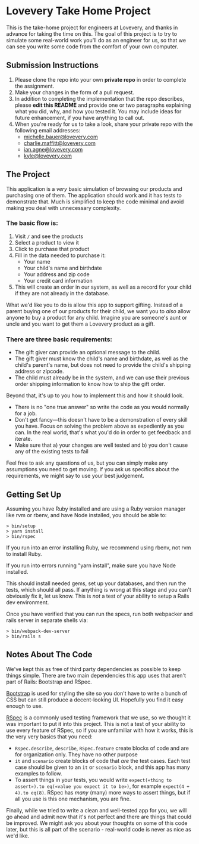 # Lovevery Take Home Project

This is the take-home project for engineers at Lovevery, and thanks in advance for taking the time on this.  The
goal of this project is to try to simulate some real-world work you'll do as an engineer for us, so that we can
see you write some code from the comfort of your own computer.

## Submission Instructions

1. Please clone the repo into your own **private repo** in order to complete the assignment.
1. Make your changes in the form of a pull request.
1. In addition to completing the implementation that the repo describes, please **edit this README** and provide one or two paragraphs explaining what you did, why, and how you tested it. You may include ideas for future enhancement, if you have anything to call out.
1. When you're ready for us to take a look, share your private repo with the following email addresses:
   - michelle.bauer@lovevery.com
   - charlie.maffitt@lovevery.com
   - ian.agne@lovevery.com
   - kyle@lovevery.com

## The Project

This application is a *very* basic simulation of browsing our products and purchasing one of them.  The
application should work and it has tests to demonstrate that.  Much is simplified to keep the code minimal and
avoid making you deal with unnecessary complexity.

### The basic flow is:

1. Visit `/` and see the products
1. Select a product to view it
1. Click to purchase that product
1. Fill in the data needed to purchase it:
   - Your name
   - Your child's name and birthdate
   - Your address and zip code
   - Your credit card information
1. This will create an order in our system, as well as a record for your child if they are not already in the database.

What we'd like you to do is allow this app to support gifting.  Instead of a parent buying one of our products for
their child, we want you to *also* allow anyone to buy a product for any child. Imagine you are someone's aunt or
uncle and you want to get them a Lovevery product as a gift.

### There are three basic requirements:

* The gift giver can provide an optional message to the child.
* The gift giver must know the child's name and birthdate, as well as the child's parent's name, but does not need
to provide the child's shipping address or zipcode.
* The child must already be in the system, and we can use their previous order shipping information to know how to
ship the gift order.

Beyond that, it's up to you how to implement this and how it should look.

* There is no "one true answer" so write the code as you would normally for a job.
* Don't get fancy—this doesn't have to be a demonstration of every skill you have. Focus on solving the problem above as expediently as you can.  In the real world, that's what you'd do in order to get feedback and iterate.
* Make sure that a) your changes are well tested and b) you don't cause any of the existing tests to fail

Feel free to ask any questions of us, but you can simply make any assumptions you need to get moving. If you ask
us specifics about the requirements, we might say to use your best judgement.

## Getting Set Up

Assuming you have Ruby installed and are using a Ruby version manager like rvm or rbenv, and have Node installed, you should be able to:

```
> bin/setup
> yarn install
> bin/rspec
```

If you run into an error installing Ruby, we recommend using rbenv, not rvm to install Ruby.

If you run into errors running "yarn install", make sure you have Node installed.

This should install needed gems, set up your databases, and then run the tests, which should all pass.  If
anything is wrong at this stage and you can't obviously fix it, let us know.  This is *not* a test of your ability
to setup a Rails dev environment.

Once you have verified that you can run the specs, run both webpacker and rails server in separate shells via:

```
> bin/webpack-dev-server
> bin/rails s
```

## Notes About The Code

We've kept this as free of third party dependencies as possible to keep things simple.  There are two main
dependencies this app uses that aren't part of Rails: Bootstrap and RSpec.

[Bootstrap](https://getbootstrap.com/) is used for styling the site so you don't have to write a bunch of CSS but
can still produce a decent-looking UI.  Hopefully you find it easy enough to use.

[RSpec](https://rspec.info) is a commonly used testing framework that we use, so we thought it was important to
put it into this project.  This is not a test of your ability to use every feature of RSpec, so if you are
unfamiliar with how it works, this is the very very basics that you need:

* `Rspec.describe`, `describe`, `RSpec.feature` create blocks of code and are for organization only.  They have no
other purpose
* `it` and `scenario` create blocks of code that *are* the test cases.  Each test case should be given to an `it`
or `scenario` block, and this app has many examples to follow.
* To assert things in your tests, you would write `expect(«thing to assert»).to eq(«value you expect it to be»)`, for example `expect(4 + 4).to eq(8)`.  RSpec has *many* (many) more ways to assert things, but if all you use is this one mechanism, you are fine.

Finally, while we tried to write a clean and well-tested app for you, we will go ahead and admit now that it's not
perfect and there are things that could be improved.  We might ask you about your thoughts on some of this code
later, but this is all part of the scenario - real-world code is never as nice as we'd like.

